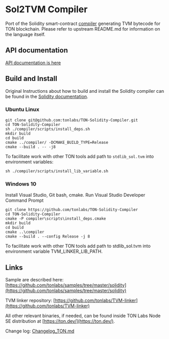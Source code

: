 # Sol2TVM Compiler

Port of the Solidity smart-contract [compiler](https://github.com/ethereum/solidity) generating TVM bytecode for TON blockchain. Please refer to upstream README.md for information on the language itself.

## API documentation

[API documentation is here](https://github.com/tonlabs/TON-Solidity-Compiler/blob/master/API.md)

## Build and Install

Original Instructions about how to build and install the Solidity compiler can be found in the [Solidity documentation](https://solidity.readthedocs.io/en/latest/installing-solidity.html#building-from-source).

### Ubuntu Linux

```shell
git clone git@github.com:tonlabs/TON-Solidity-Compiler.git
cd TON-Solidity-Compiler
sh ./compiler/scripts/install_deps.sh
mkdir build
cd build
cmake ../compiler/ -DCMAKE_BUILD_TYPE=Release
cmake --build . -- -j8
```

To facilitate work with other TON tools add path to `stdlib_sol.tvm` into environment variables:

```shell
sh ./compiler/scripts/install_lib_variable.sh
```

### Windows 10

Install Visual Studio, Git bash, cmake.
Run Visual Studio Developer Command Prompt

```shell
git clone https://github.com/tonlabs/TON-Solidity-Compiler
cd TON-Solidity-Compiler
cmake -P compiler\scripts\install_deps.cmake
mkdir build
cd build
cmake ..\compiler
cmake --build . --config Release -j 8
```

To facilitate work with other TON tools add path to stdlib_sol.tvm into environment variable TVM_LINKER_LIB_PATH.

## Links

Sample are described here: [https://github.com/tonlabs/samples/tree/master/solidity](https://github.com/tonlabs/samples/tree/master/solidity)

TVM linker repository: [https://github.com/tonlabs/TVM-linker](https://github.com/tonlabs/TVM-linker)

All other relevant binaries, if needed, can be found inside TON Labs Node SE distribution at [https://ton.dev/](https://ton.dev/).

Change log: [Changelog_TON.md](https://github.com/tonlabs/TON-Solidity-Compiler/blob/master/Changelog_TON.md)
